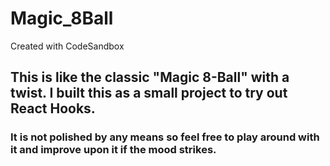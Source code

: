 # Magic_8Ball
Created with CodeSandbox

## This is like the classic "Magic 8-Ball" with a twist. I built this as a small project to try out React Hooks. 

### It is not polished by any means so feel free to play around with it and improve upon it if the mood strikes.

